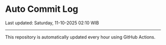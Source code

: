 # Auto Commit Log

Last updated: Saturday, 11-10-2025 02:10 WIB

---

This repository is automatically updated every hour using GitHub Actions.

